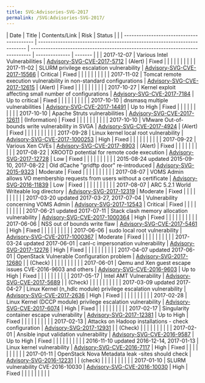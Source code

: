 ```yaml
---
title: SVG:Advisories-SVG-2017
permalink: /SVG:Advisories-SVG-2017/
---
```


| Date                                      | Title                                                                     | Contents/Link                                                                  | Risk           | Status  |  |
| ----------------------------------------- | ------------------------------------------------------------------------- | ------------------------------------------------------------------------------ | -------------- | ------- |  |
| 2017-12-07                                | Various Intel Vulnerabilities                                             | [Advisory-SVG-CVE-2017-5712](/SVG:Advisory-SVG-CVE-2017-5712 "wikilink")       | (Alert)        | Fixed   |  |
|                                           |                                                                           |                                                                                |                |         |  |
| 2017-11-02                                | SLURM privilege escalation vulnerability                                  | [Advisory-SVG-CVE-2017-15566](/SVG:Advisory-SVG-CVE-2017-15566 "wikilink")     | Critical       | Fixed   |  |
|                                           |                                                                           |                                                                                |                |         |  |
| 2017-11-02                                | Tomcat remote execution vulnerability in non-standard configurations      | [Advisory-SVG-CVE-2017-12615](/SVG:Advisory-SVG-CVE-2017-12615 "wikilink")     | (Alert)        | Fixed   |  |
|                                           |                                                                           |                                                                                |                |         |  |
| 2017-10-27                                | Kernel exploit affecting small number of configurations                   | [Advisory-SVG-CVE-2017-7184](/SVG:Advisory-SVG-CVE-2017-7184 "wikilink")       | Up to critical | Fixed   |  |
|                                           |                                                                           |                                                                                |                |         |  |
| 2017-10-10                                | dnsmasq multiple vulnerabilities                                          | [Advisory-SVG-CVE-2017-14491](/SVG:Advisory-SVG-CVE-2017-14491 "wikilink")     | Up to High     | Fixed   |  |
|                                           |                                                                           |                                                                                |                |         |  |
| 2017-10-10                                | Apache Struts vulnerabilities                                             | [Advisory-SVG-CVE-2017-12611](/SVG:Advisory-SVG-CVE-2017-12611 "wikilink")     | (Information)  | Fixed   |  |
|                                           |                                                                           |                                                                                |                |         |  |
| 2017-10-10                                | VMware Out-of-bounds write vulnerability in SVGA                          | [Advisory-SVG-CVE-2017-4924](/SVG:Advisory-SVG-CVE-2017-4924 "wikilink")       | (Alert)        | Fixed   |  |
|                                           |                                                                           |                                                                                |                |         |  |
| 2017-09-28                                | Linux kernel local root vulnerability                                     | [Advisory-SVG-CVE-2017-1000253](/SVG:Advisory-SVG-CVE-2017-1000253 "wikilink") | High           | Fixed   |  |
|                                           |                                                                           |                                                                                |                |         |  |
| 2017-09-22                                | Various Xen CVEs                                                          | [Advisory-SVG-CVE-2017-8903](/SVG:Advisory-SVG-CVE-2017-8903 "wikilink")       | (Alert)        | Fixed   |  |
|                                           |                                                                           |                                                                                |                |         |  |
| 2017-08-22                                | XROOTD potential for remote code execution                                | [Advisory-SVG-2017-12728](/SVG:Advisory-SVG-2017-12728 "wikilink")             | Low            | Fixed   |  |
|                                           |                                                                           |                                                                                |                |         |  |
| 2015-08-24 updated 2015-09-10, 2017-08-22 | Old dCache "gridftp door" re-introduced                                   | [Advisory-SVG-2015-9323](/SVG:Advisory-SVG-2015-9323 "wikilink")               | Moderate       | Fixed   |  |
|                                           |                                                                           |                                                                                |                |         |  |
| 2017-08-07                                | VOMS Admin allows VO membership requests from users without a certificate | [Advisory-SVG-2016-11839](/SVG:Advisory-SVG-2016-11839 "wikilink")             | Low            | Fixed   |  |
|                                           |                                                                           |                                                                                |                |         |  |
| 2017-08-07                                | ARC 5.2.1 World Writeable log directory                                   | [Advisory-SVG-2017-12319](/SVG:Advisory-SVG-2017-12319 "wikilink")             | Moderate       | Fixed   |  |
|                                           |                                                                           |                                                                                |                |         |  |
| 2017-03-20 updated 2017-03-27, 2017-07-04 | Vulnerability concerning VOMS Admin                                       | [Advisory-SVG-2017-12543](/SVG:Advisory-SVG-2017-12543 "wikilink")             | Critical       | Fixed   |  |
|                                           |                                                                           |                                                                                |                |         |  |
| 2017-06-21 updated 2017-07-11             | Stack clash memory allocation vulnerability                               | [Advisory-SVG-CVE-2017-1000364](/SVG:Advisory-SVG-CVE-2017-1000364 "wikilink") | High           | Fixed   |  |
|                                           |                                                                           |                                                                                |                |         |  |
| 2017-06-06                                | NSS out of bounds write flaw                                              | [Advisory-SVG-CVE-2017-5461](/SVG:Advisory-SVG-CVE-2017-5461 "wikilink")       | High           | Fixed   |  |
|                                           |                                                                           |                                                                                |                |         |  |
| 2017-06-06                                | sudo local root vulnerability                                             | [Advisory-SVG-CVE-2017-1000367](/SVG:Advisory-SVG-CVE-2017-1000367 "wikilink") | Moderate       | Fixed   |  |
|                                           |                                                                           |                                                                                |                |         |  |
| 2017-03-24 updated 2017-06-01             | canl-c impersonation vulnerability                                        | [Advisory-SVG-2017-12276](/SVG:Advisory-SVG-2017-12276 "wikilink")             | High           | Fixed   |  |
|                                           |                                                                           |                                                                                |                |         |  |
| 2017-04-07 updated 2017-06-01             | OpenStack Vulnerable Configuration problem                                | [Advisory-SVG-2017-12680](/SVG:Advisory-SVG-2017-12680 "wikilink")             |                | (Check) |  |
|                                           |                                                                           |                                                                                |                |         |  |
| 2017-06-01                                | Qemu and Xen guest escape issues CVE-2016-9603 and others                 | [Advisory-SVG-CVE-2016-9603](/SVG:Advisory-SVG-CVE-2016-9603 "wikilink")       | Up to High     | Fixed   |  |
|                                           |                                                                           |                                                                                |                |         |  |
| 2017-05-17                                | Intel AMT Vulnerability                                                   | [Advisory-SVG-CVE-2017-5689](/SVG:Advisory-SVG-CVE-2017-5689 "wikilink")       |                | (Check) |  |
|                                           |                                                                           |                                                                                |                |         |  |
| 2017-03-09 updated 2017-04-27             | Linux Kernel (n_hdlc module) privilege escalation vulnerability          | [Advisory-SVG-CVE-2017-2636](/SVG:Advisory-SVG-CVE-2017-2636 "wikilink")       | High           | Fixed   |  |
|                                           |                                                                           |                                                                                |                |         |  |
| 2017-02-28                                | Linux Kernel (DCCP module) privilege escalation vulnerability             | [Advisory-SVG-CVE-2017-6074](/SVG:Advisory-SVG-CVE-2017-6074 "wikilink")       | High           | Fixed   |  |
|                                           |                                                                           |                                                                                |                |         |  |
| 2017-02-17                                | Singularity container escape vulnerability                                | [Advisory-SVG-2017-12381](/SVG:Advisory-SVG-2017-12381 "wikilink")             | Up to High     | Fixed   |  |
|                                           |                                                                           |                                                                                |                |         |  |
| 2017-02-13                                | Attacks on Hadoop installations - check configuration                     | [Advisory-SVG-2017-12931](/SVG:Advisory-SVG-2017-12931 "wikilink")             |                | (Check) |  |
|                                           |                                                                           |                                                                                |                |         |  |
| 2017-02-01                                | Ansible input validation vulnerability                                    | [Advisory-SVG-CVE-2016-9587](/SVG:Advisory-SVG-CVE-2016-9587 "wikilink")       | Up to High     | Fixed   |  |
|                                           |                                                                           |                                                                                |                |         |  |
| 2016-11-10 updated 2016-12-14, 2017-01-13 | Linux kernel vulnerability                                                | [Advisory-SVG-CVE-2016-7117](/SVG:Advisory-SVG-CVE-2016-7117 "wikilink")       | High           | Fixed   |  |
|                                           |                                                                           |                                                                                |                |         |  |
| 2017-01-11                                | OpenStack Nova Metadata leak -sites should check                          | [Advisory-SVG-2016-12231](/SVG:Advisory-SVG-2016-12231 "wikilink")             |                | (check) |  |
|                                           |                                                                           |                                                                                |                |         |  |
| 2017-01-10                                | SLURM vulnerability CVE-2016-10030                                        | [Advisory-SVG-CVE-2016-10030](/SVG:Advisory-SVG-CVE-2016-10030 "wikilink")     | High           | Fixed   |  |
|                                           |                                                                           |                                                                                |                |         |  |